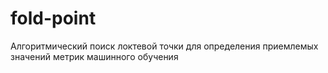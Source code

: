 # fold-point
 Алгоритмический поиск локтевой точки для определения приемлемых значений метрик машинного обучения
